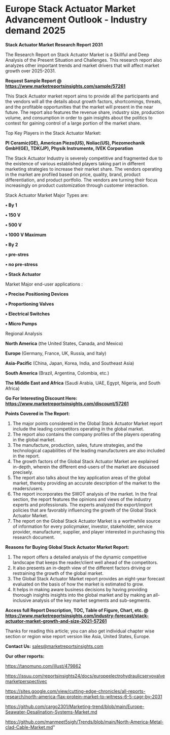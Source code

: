 # Europe Stack Actuator Market Advancement Outlook - Industry demand 2025

<strong>Stack Actuator Market Research Report 2031</strong>

The Research Report on Stack Actuator Market is a Skillful and Deep Analysis of the Present Situation and Challenges. This research report also analyzes other important trends and market drivers that will affect market growth over 2025-2031.

<strong>Request Sample Report @ <a href=https://www.marketreportsinsights.com/sample/57261>https://www.marketreportsinsights.com/sample/57261</a></strong>

This Stack Actuator market report aims to provide all the participants and the vendors will all the details about growth factors, shortcomings, threats, and the profitable opportunities that the market will present in the near future. The report also features the revenue share, industry size, production volume, and consumption in order to gain insights about the politics to contest for gaining control of a large portion of the market share.

Top Key Players in the Stack Actuator Market:

<strong>PI Ceramic(GE), American Piezo(US), Noliac(US), Piezomechanik GmbH(GE), TDK(JP), Physik Instrumente, IVEK Corporation</strong>

The Stack Actuator Industry is severely competitive and fragmented due to the existence of various established players taking part in different marketing strategies to increase their market share. The vendors operating in the market are profiled based on price, quality, brand, product differentiation, and product portfolio. The vendors are turning their focus increasingly on product customization through customer interaction.

Stack Actuator Market Major Types are:

<strong>• By 1

• 150 V

• 500 V

• 1000 V Maximum

• By 2

• pre-stres

• no pre-stress

• Stack Actuator</strong>

Market Major end-user applications :

<strong>• Precise Positioning Devices

• Proportioning Valves

• Electrical Switches

• Micro Pumps</strong>

Regional Analysis

</u><strong><b>North America</b></strong> (the United States, Canada, and Mexico)

<strong><b>Europe </b></strong>(Germany, France, UK, Russia, and Italy)

<strong><b>Asia-Pacific</b></strong> (China, Japan, Korea, India, and Southeast Asia)

<strong><b>South America</b></strong> (Brazil, Argentina, Colombia, etc.)

<strong><b>The Middle East and Africa</b></strong> (Saudi Arabia, UAE, Egypt, Nigeria, and South Africa)

<strong>Go For Interesting Discount Here: <a href=https://www.marketreportsinsights.com/discount/57261>https://www.marketreportsinsights.com/discount/57261</a></strong>

<strong>Points Covered in The Report:</strong>
<ol>
  <li>The major points considered in the Global Stack Actuator Market report include the leading competitors operating in the global market.</li>
  <li>The report also contains the company profiles of the players operating in the global market.</li>
  <li>The manufacture, production, sales, future strategies, and the technological capabilities of the leading manufacturers are also included in the report.</li>
  <li>The growth factors of the Global Stack Actuator Market are explained in-depth, wherein the different end-users of the market are discussed precisely.</li>
  <li>The report also talks about the key application areas of the global market, thereby providing an accurate description of the market to the readers/users.</li>
  <li>The report incorporates the SWOT analysis of the market. In the final section, the report features the opinions and views of the industry experts and professionals. The experts analyzed the export/import policies that are favorably influencing the growth of the Global Stack Actuator Market.</li>
  <li>The report on the Global Stack Actuator Market is a worthwhile source of information for every policymaker, investor, stakeholder, service provider, manufacturer, supplier, and player interested in purchasing this research document.</li>
</ol>
<strong>Reasons for Buying Global Stack Actuator Market Report:</strong>

<ol>
  <li>The report offers a detailed analysis of the dynamic competitive landscape that keeps the reader/client well ahead of the competitors.</li>
  <li>It also presents an in-depth view of the different factors driving or restraining the growth of the global market.</li>
  <li>The Global Stack Actuator Market report provides an eight-year forecast evaluated on the basis of how the market is estimated to grow.</li>
  <li>It helps in making aware business decisions by having providing thorough insights insights into the global market and by making an all-inclusive analysis of the key market segments and sub-segments.</li>
</ol>
<strong>Access full Report Description, TOC, Table of Figure, Chart, etc. @ <a href=https://www.marketreportsinsights.com/industry-forecast/stack-actuator-market-growth-and-size-2021-57261>https://www.marketreportsinsights.com/industry-forecast/stack-actuator-market-growth-and-size-2021-57261</a></strong>


Thanks for reading this article; you can also get individual chapter wise section or region wise report version like Asia, United States, Europe.

<strong>Contact Us:</strong>
sales@marketreportsinsights.com

<strong>Our other reports:</strong>

<a href=https://tanomuno.com/illust/479862>https://tanomuno.com/illust/479862</a>

<a href=https://issuu.com/reportsinsights24/docs/europeelectrohydraulicservovalvemarketperspectivec>https://issuu.com/reportsinsights24/docs/europeelectrohydraulicservovalvemarketperspectivec</a>

<a href=https://sites.google.com/view/cutting-edge-chronicles/all-reports-research/north-america-flax-protein-market-to-witness-6-5-cagr-by-2031>https://sites.google.com/view/cutting-edge-chronicles/all-reports-research/north-america-flax-protein-market-to-witness-6-5-cagr-by-2031</a>

<a href=https://github.com/cargo2301/Marketing-trend/blob/main/Europe-Seawater-Desalination-Systems-Market.md>https://github.com/cargo2301/Marketing-trend/blob/main/Europe-Seawater-Desalination-Systems-Market.md</a>

<a href=https://github.com/manmeet5sigh/Trends/blob/main/North-America-Metal-clad-Cable-Market.md>https://github.com/manmeet5sigh/Trends/blob/main/North-America-Metal-clad-Cable-Market.md</a>"

